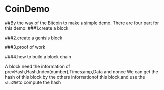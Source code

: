 # CoinDemo

##By the way of the Bitcoin to make a simple demo. There are four part for this demo:
###1.create a block

###2.create a genisis block

###3.proof of work

###4.how to build a block chain

A block need the information of prevHash,Hash,Index(number),Timestamp,Data and nonce
We can get the hash of this block by the others informationof this block,and use the `sha256`to compute the hash
